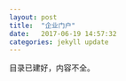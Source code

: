 ```yaml
---
layout: post
title:  "企业门户"
date:   2017-06-19 14:57:32
categories: jekyll update
---
```


目录已建好，内容不全。
